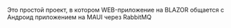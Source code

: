 Это простой проект, в котором WEB-приложение на BLAZOR общается с Андроид приложением на MAUI через RabbitMQ
